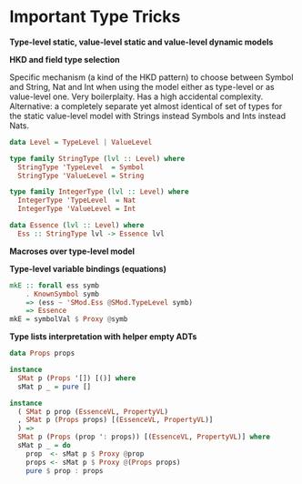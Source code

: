 # Important Type Tricks


**Type-level static, value-level static and value-level dynamic models**


**HKD and field type selection**

Specific mechanism (a kind of the HKD pattern)
to choose between Symbol and String, Nat and Int
when using the model either as type-level or as value-level one.
Very boilerplaity. Has a high accidental complexity.
Alternative: a completely separate yet almost identical
of set of types for the static value-level model
with Strings instead Symbols and Ints instead Nats.

```haskell
data Level = TypeLevel | ValueLevel

type family StringType (lvl :: Level) where
  StringType 'TypeLevel  = Symbol
  StringType 'ValueLevel = String

type family IntegerType (lvl :: Level) where
  IntegerType 'TypeLevel  = Nat
  IntegerType 'ValueLevel = Int

data Essence (lvl :: Level) where
  Ess :: StringType lvl -> Essence lvl
```

**Macroses over type-level model**

**Type-level variable bindings (equations)**

```haskell
mkE :: forall ess symb
    . KnownSymbol symb
    => (ess ~ 'SMod.Ess @SMod.TypeLevel symb)
    => Essence
mkE = symbolVal $ Proxy @symb
```

**Type lists interpretation with helper empty ADTs**

```haskell
data Props props

instance
  SMat p (Props '[]) [()] where
  sMat p _ = pure []

instance
  ( SMat p prop (EssenceVL, PropertyVL)
  , SMat p (Props props) [(EssenceVL, PropertyVL)]
  ) =>
  SMat p (Props (prop ': props)) [(EssenceVL, PropertyVL)] where
  sMat p _ = do
    prop  <- sMat p $ Proxy @prop
    props <- sMat p $ Proxy @(Props props)
    pure $ prop : props

```
